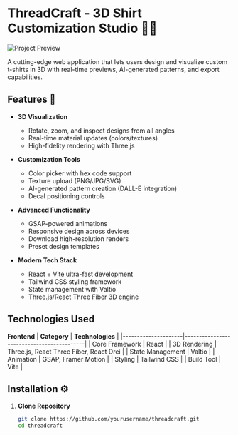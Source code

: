 # ThreadCraft - 3D Shirt Customization Studio 👕✨

![Project Preview](https://via.placeholder.com/800x400.png?text=ThreadCraft+Demo) <!-- Add actual screenshot later -->

A cutting-edge web application that lets users design and visualize custom t-shirts in 3D with real-time previews, AI-generated patterns, and export capabilities.

## Features 🚀

- **3D Visualization**  
  - Rotate, zoom, and inspect designs from all angles
  - Real-time material updates (colors/textures)
  - High-fidelity rendering with Three.js

- **Customization Tools**  
  - Color picker with hex code support
  - Texture upload (PNG/JPG/SVG)
  - AI-generated pattern creation (DALL-E integration)
  - Decal positioning controls

- **Advanced Functionality**  
  - GSAP-powered animations
  - Responsive design across devices
  - Download high-resolution renders
  - Preset design templates

- **Modern Tech Stack**  
  - React + Vite ultra-fast development
  - Tailwind CSS styling framework
  - State management with Valtio
  - Three.js/React Three Fiber 3D engine

## Technologies Used

**Frontend**
| **Category**       | **Technologies**                          |
|---------------------|-------------------------------------------|
| Core Framework      | React                                     |
| 3D Rendering        | Three.js, React Three Fiber, React Drei   |
| State Management    | Valtio                                    |
| Animation           | GSAP, Framer Motion                       |
| Styling             | Tailwind CSS                              |
| Build Tool          | Vite                                      |


## Installation ⚙️

1. **Clone Repository**
   ```bash
   git clone https://github.com/yourusername/threadcraft.git
   cd threadcraft
